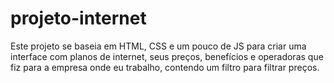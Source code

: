# projeto-internet
  Este projeto se baseia em HTML, CSS e um pouco de JS para criar uma interface com planos de internet, seus preços, benefícios e operadoras que fiz para a empresa onde eu trabalho, contendo um filtro para filtrar preços.
